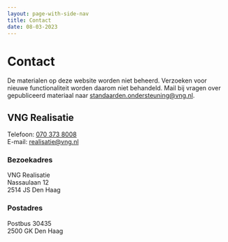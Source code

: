 ```yaml
---
layout: page-with-side-nav
title: Contact
date: 08-03-2023
---
```


# Contact

De materialen op deze website worden niet beheerd. Verzoeken voor nieuwe functionaliteit worden daarom niet behandeld. Mail bij vragen over gepubliceerd materiaal naar [standaarden.ondersteuning@vng.nl](mailto:standaarden.ondersteuning@vng.nl).

## VNG Realisatie

Telefoon: [070 373 8008](tel:0031703738008)  
E-mail: [realisatie@vng.nl](mailto:realisatie@vng.nl)

### Bezoekadres

VNG Realisatie  
Nassaulaan 12  
2514 JS Den Haag

### Postadres

Postbus 30435  
2500 GK Den Haag
